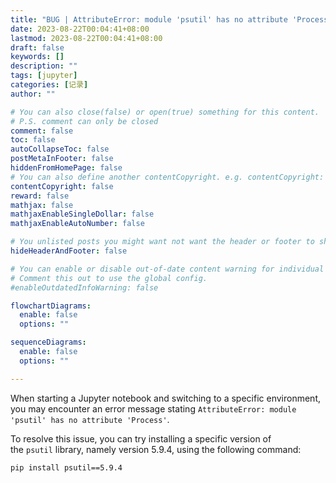 ```yaml
---
title: "BUG | AttributeError: module 'psutil' has no attribute 'Process'"
date: 2023-08-22T00:04:41+08:00
lastmod: 2023-08-22T00:04:41+08:00
draft: false
keywords: []
description: ""
tags: [jupyter]
categories: [记录]
author: ""

# You can also close(false) or open(true) something for this content.
# P.S. comment can only be closed
comment: false
toc: false
autoCollapseToc: false
postMetaInFooter: false
hiddenFromHomePage: false
# You can also define another contentCopyright. e.g. contentCopyright: "This is another copyright."
contentCopyright: false
reward: false
mathjax: false
mathjaxEnableSingleDollar: false
mathjaxEnableAutoNumber: false

# You unlisted posts you might want not want the header or footer to show
hideHeaderAndFooter: false

# You can enable or disable out-of-date content warning for individual post.
# Comment this out to use the global config.
#enableOutdatedInfoWarning: false

flowchartDiagrams:
  enable: false
  options: ""

sequenceDiagrams: 
  enable: false
  options: ""

---
```




When starting a Jupyter notebook and switching to a specific environment, you may encounter an error message stating `AttributeError: module 'psutil' has no attribute 'Process'`. 
<!--more-->

To resolve this issue, you can try installing a specific version of the `psutil` library, namely version 5.9.4, using the following command:


```
pip install psutil==5.9.4
```
